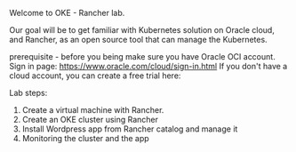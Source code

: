 Welcome to OKE - Rancher lab.

Our goal will be to get familiar with Kubernetes solution on Oracle cloud,
and Rancher, as an open source tool that can manage the Kubernetes. 


prerequisite - before you being make sure you have Oracle OCI account.
Sign in page: https://www.oracle.com/cloud/sign-in.html
If you don't have a cloud account, you can create a free trial here: 
<URL>


Lab steps: 

1. Create a virtual machine with Rancher. 
2. Create an OKE cluster using Rancher
3. Install Wordpress app from Rancher catalog and manage it
4. Monitoring the cluster and the app 
